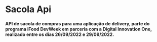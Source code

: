 # Sacola Api
#### API de sacola de compras para uma aplicação de delivery, parte do programa iFood DevWeek em parceria com a Digital Innovation One, realizado entre os dias 26/09/2022 e 29/09/2022.
